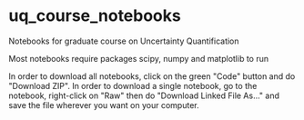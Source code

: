 # uq_course_notebooks
Notebooks for graduate course on Uncertainty Quantification

Most notebooks require packages scipy, numpy and matplotlib to run

In order to download all notebooks, click on the green "Code" button and do "Download ZIP". In order to download a single notebook, go to the notebook, right-click on "Raw" then do "Download Linked File As..." and save the file wherever you want on your computer.
